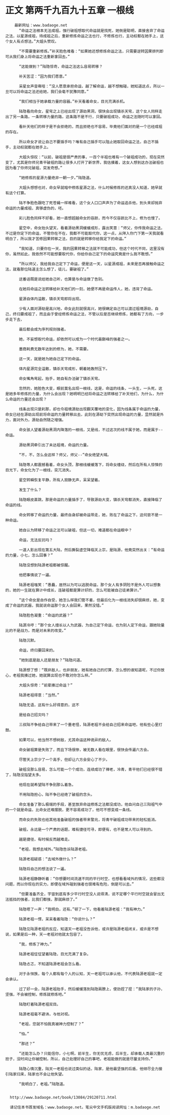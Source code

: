 # 正文 第两千九百九十五章 一根线
        最新网址：www.badaoge.net
          “命运之法根本无法成祖，强行破祖想取代命运就是找死，她倒是聪明，直接舍弃了命运之法，以星源成祖，待成祖之后，重新修炼命运之法也行，不修炼也行，主动权都在她手上，这个女人有点想法。”大姐头赞叹。
      
          “不需要重新修炼。”补天脸色难看：“如果她还想修炼命运之法，只需要逆转因果排列即可从我们身上将命运之法重新拿回去。”
      
          “这能做到？”陆隐惊奇，命运之法这么容易转移？
      
          补天苦涩：“因为我们愿意。”
      
          采星女声音嘶哑：“没人愿意承担命运，越了解命运，越不想触碰，她知道这点，所以一旦可以将命运之法还给她，我们会毫不犹豫同意。”
      
          “我们相当于她承载力量的容器。”补天看着命女，目光充满杀机。
      
          陆隐看向命女，星穹之上已经出现了源劫黑洞，很快会出现镇杀天穹，这个女人同样走出了另一条路，一条转移力量的路，这条路不是不行，只要破祖成功，命运之法随时可以拿回。
      
          看补天他们的样子是不会拒绝的，而且拒绝也不容易，毕竟他们面对的是一个已经成祖的存在。
      
          所以命女才说让自己不要插手吗？唯有自己插手可以阻止她取回命运之法，自己不插手，主动权就都在她手上。
      
          大姐头惊叹：“以前，破祖是很严肃的事，一百个半祖也难有一个破祖成功的，现在突然变了，尤其是你师兄青平破祖的路让很多人打开了新世界，我估摸着，这女人想到这办法破祖也因为看了你师兄破祖，突发奇想。”
      
          “她修炼的星源力量绝非一朝一夕。”陆隐道。
      
          大姐头想想也对，命女早就暗中修炼星源之法，什么时候修炼的还真没人知道，她早就有这个打算。
      
          陆不争脸色跟吃了死苍蝇一样难看，这个女人口口声声为了命运追杀他，到头来却抛弃命运的力量成祖，真够虚伪的，呸。
      
          彩儿脸色同样不好看，她一直想超越命女的容颜，而今不仅容颜比不上，修为也慢了。
      
          星空中，命女抬头望天，看着源劫黑洞缓缓成形，露出笑意：“师父，你传我命运之法，不过是你定下的命运，不管你在不在，我都不可能取代你，这一点，从拜入你门下第一天我就看明白了，所以我才苦修因果转移之法，目的就是转移你给我定下的命运。”
      
          “我知道，只要你在一天，我的因果转移之法就不可能成功，但这个时代不同，这里没有你，虽然如此，我依然不可能想要取代你，你给你自己定下的命运究竟是什么我不敢想。”
      
          “所以师父，我给我自己定下了命运，便是这一天，以星源成祖，未来是否再接触命运之法，就看那位陆道主怎么想了，徒儿，要破祖了。”
      
          这番话既是说给她自己听，也算是与命运做了告别。
      
          在她将命运之法转移给补天他们的一刻，她便不再是命运传人，她，违背了命运。
      
          星源自体内溢散，镇杀天穹即将出现。
      
          少有人面对源劫是高兴地，命女此刻就很高兴，她很确定自己可以渡过祖境源劫，自己，终归要成祖了，而且由于曾经修炼命运之法，不管以后是否继续修炼，她都有了方向，一步步走下去，
      
          最后都会成为序列规则强者。
      
          她，不妄想取代命运，却依然可以成为一个时代最巅峰的强者之一。
      
          墨商耗费无数年达到的修为，她，不需要。
      
          这一天，就是她为她自己定下的命运。
      
          体内星源完全溢散，镇杀天穹成形，朝着她轰然压下。
      
          命女嘴角弯起，抬手，她自有办法破了镇杀天穹。
      
          忽然的，她脸色大变，眼前莫名出现一根线，这是，命运的线条，一头生，一头死，这是她多年修炼的力量，为什么会出现？她明明已经将命运之法转移给了补天他们，为什么，为什么命运的力量还会出现？
      
          线条出现只是刹那，却也令祖境源劫出现翻天覆地的变化，因为线条属于命运的力量，命女已经在源劫出现前将命运的力量转移出去，此刻在源劫下突然出现命运的力量，显然就是外力，面对外力，源劫自然随之增强。
      
          命女骇人望着源劫黑洞内降落的一根线，又是线，不过这次的线不属于她，而是属于--命运。
      
          源劫黑洞牵引出了未达祖境，命运的力量。
      
          “不，不，怎么会这样？师父，师父--”命女绝望大喊。
      
          陆隐等人都震撼看着，命女头顶，那根线缓缓落下，将命女缠绕，然后在所有人惊悚的目光下，命女化为了一根线，突兀消失。
      
          星空转瞬恢复平静，所有人寂静无声，呆呆望着。
      
          发生了什么？
      
          陆隐眼皮直跳，那是命运的力量插手了，导致源劫大变，镇杀天穹都消失，直接降临了命运的线。
      
          命女转移了命运的力量，最终自身却被命运带走，她，败在了命运之下，这何尝不是一种命运。
      
          她自认为转移了命运之法可以破祖，但这一切，难道都在命运眼中？
      
          命运，无法反抗吗？
      
          一道人影出现在第五大陆，然后撕裂虚空降临天上宗，是陆源，他竟突然出关：“有命运的力量，小七，怎么回事？”
      
          陆隐没想到陆源老祖都被惊醒。
      
          他把事情说了一遍。
      
          陆源老祖嗤笑：“愚蠢，居然以为可以逃脱命运，那个女人有多阴险不是外人可以想象的，她的一生就在算计中成长，连破祖都是算计好的，怎么可能被自己徒弟算计。”
      
          “这个命女是自作自受，她怎么样我们管不着，但最后化为一根线消失却很麻烦，她，变成了命运的武器，我就说命运那个女人会回来，果然没错。”
      
          陆隐脸色凝重：“命运的武器？”
      
          陆源冷哼：“那个女人擅长以人为武器，为自己定下命运，也为别人定下命运，跟她较量比的不是战力，而是对未来的改变。”
      
          陆隐沉默。
      
          命运，终归要回来的。
      
          “她到底是敌人还是朋友？”陆隐问道。
      
          陆源想了想：“既非敌人，也非朋友，她有她自己的打算，怎么想的谁知道呢，不过你放心，老祖我揍过她，她就算出现也不敢对你怎么样。”
      
          大姐头惊奇：“前辈揍过命运？”
      
          陆源老祖得意：“当然。”
      
          陆隐无语，这有什么好得意的，这不
      
          是给自己招灾吗？
      
          三叔陆不争给自己带来了一个墨老怪，陆源老祖不会给自己招来命运吧，他有些心里打鼓。
      
          如果可以，他当然不想树敌，尤其命运这种诡异的敌人。
      
          命女破祖算是失败了，而且下场很惨，被无数人看在眼里，很快会传遍六方会。
      
          尽管天上宗少了一个高手，但却让六方会安心了不少。
      
          破祖没那么容易，怎么可能一个个成功，连续成功了禅老，冷青，青平他们已经很不错了，陆隐没指望太多。
      
          他现在就希望陆不争别那么着急。
      
          不用陆隐担心，陆不争已经绝了破祖的念头。
      
          命女准备了那么极端的手段，甚至放弃命运修炼之法都没成功，他自问自己三阳祖气中的一个就是命运，比命女还难摆脱，更不容易成功了，他可不想变成一条线。
      
          而命女的失败也给其他准备破祖的强者带来警兆，将青平破祖成功带来的轻松抵消。
      
          破祖，永远是一个严肃的话题，难有捷径可寻，即便有，也不是常人可以寻到的。
      
          越是捷径，有时候反而越难走。
      
          “老祖，我想去域外。”陆隐告诉陆源老祖。
      
          陆源老祖疑惑：“去域外做什么？”
      
          陆隐将自己的想法说了一遍。
      
          陆源老祖静静听着：“你想要时间流速不同的平行时空，也想看看域外的情况，这些都没问题，而以你现在的实力，即便在域外碰到强者也很难有危险，倒是可以去。”
      
          “但要准备齐全，宇宙到底有多少平行时空没人说得清，说不定哪个平行时空就会冒出无法抵挡的强者，比我们都强，那就麻烦了。”
      
          陆隐嗯了一声：“我明白，还有。”顿了一下，他看着陆源老祖：“我有神力。”
      
          陆源老祖一愣，呆呆看着陆隐：“你说什么？”
      
          陆隐见陆源老祖的反应，知道天一老祖没告诉他，或许是陆源老祖闭关，或许是不想说，如果是后一种，天一老祖对他就太包容了。
      
          “我，修炼了神力。”
      
          陆源老祖怔怔望着陆隐，目光充满了复杂。
      
          陆隐忐忑，不知道陆源老祖会怎么看。
      
          对于永恒族，每个人都有每个人的认知，天一老祖可以承认他，不代表陆源老祖就一定会承认。
      
          过了好一会，陆源老祖抬手，然后缓缓落到陆隐肩膀上，使劲捏了捏：“我陆家的子孙，坚强，不会被控制，修炼就修炼吧。”
      
          陆隐盯着陆源老祖双目。
      
          陆源老祖毫不避讳，与他对视。
      
          “老祖，您就不怕我真被神力控制了？”
      
          “怕。”
      
          “那还？”
      
          “还能怎么办？只能信你，小七啊，前半生，你无忧无虑，后半生，却承载人类最沉重的担子，没时间让你被控制，所以，自己处理好自己的事吧，老祖能做的就是尽量支持你。”
      
          陆隐心情沉重，陆天一老祖也说过类似的话，陆家，是他最坚强的后盾，他倾尽全力接引陆家归来，陆家也不会让他失望。
      
          “我明白了，老祖。”陆隐道。
      
      
      http://www.badaoge.net/book/13084/29120711.html
      
      请记住本书首发域名：www.badaoge.net。笔尖中文手机版阅读网址：m.badaoge.net